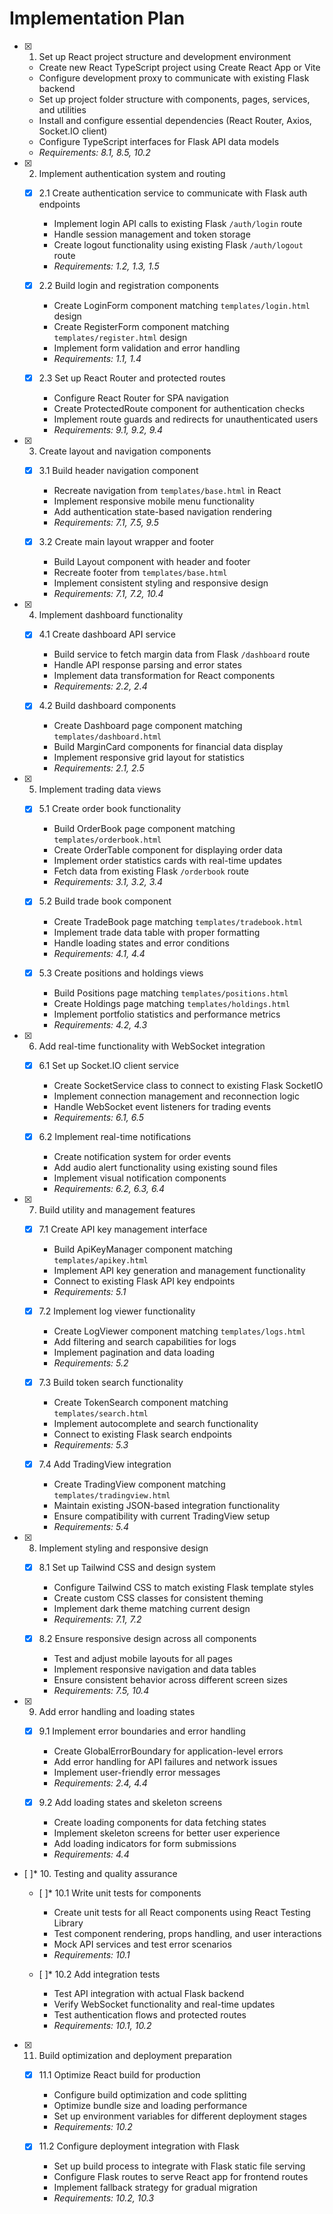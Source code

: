 # Implementation Plan

- [x] 1. Set up React project structure and development environment



  - Create new React TypeScript project using Create React App or Vite
  - Configure development proxy to communicate with existing Flask backend
  - Set up project folder structure with components, pages, services, and utilities
  - Install and configure essential dependencies (React Router, Axios, Socket.IO client)
  - Configure TypeScript interfaces for Flask API data models
  - _Requirements: 8.1, 8.5, 10.2_

- [x] 2. Implement authentication system and routing



  - [x] 2.1 Create authentication service to communicate with Flask auth endpoints


    - Implement login API calls to existing Flask `/auth/login` route
    - Handle session management and token storage
    - Create logout functionality using existing Flask `/auth/logout` route
    - _Requirements: 1.2, 1.3, 1.5_

  - [x] 2.2 Build login and registration components


    - Create LoginForm component matching `templates/login.html` design
    - Create RegisterForm component matching `templates/register.html` design
    - Implement form validation and error handling
    - _Requirements: 1.1, 1.4_

  - [x] 2.3 Set up React Router and protected routes


    - Configure React Router for SPA navigation
    - Create ProtectedRoute component for authentication checks
    - Implement route guards and redirects for unauthenticated users
    - _Requirements: 9.1, 9.2, 9.4_

- [x] 3. Create layout and navigation components



  - [x] 3.1 Build header navigation component


    - Recreate navigation from `templates/base.html` in React
    - Implement responsive mobile menu functionality
    - Add authentication state-based navigation rendering
    - _Requirements: 7.1, 7.5, 9.5_

  - [x] 3.2 Create main layout wrapper and footer


    - Build Layout component with header and footer
    - Recreate footer from `templates/base.html`
    - Implement consistent styling and responsive design
    - _Requirements: 7.1, 7.2, 10.4_

- [x] 4. Implement dashboard functionality



  - [x] 4.1 Create dashboard API service


    - Build service to fetch margin data from Flask `/dashboard` route
    - Handle API response parsing and error states
    - Implement data transformation for React components
    - _Requirements: 2.2, 2.4_

  - [x] 4.2 Build dashboard components


    - Create Dashboard page component matching `templates/dashboard.html`
    - Build MarginCard components for financial data display
    - Implement responsive grid layout for statistics
    - _Requirements: 2.1, 2.5_

- [x] 5. Implement trading data views



  - [x] 5.1 Create order book functionality


    - Build OrderBook page component matching `templates/orderbook.html`
    - Create OrderTable component for displaying order data
    - Implement order statistics cards with real-time updates
    - Fetch data from existing Flask `/orderbook` route
    - _Requirements: 3.1, 3.2, 3.4_

  - [x] 5.2 Build trade book component


    - Create TradeBook page matching `templates/tradebook.html`
    - Implement trade data table with proper formatting
    - Handle loading states and error conditions
    - _Requirements: 4.1, 4.4_

  - [x] 5.3 Create positions and holdings views


    - Build Positions page matching `templates/positions.html`
    - Create Holdings page matching `templates/holdings.html`
    - Implement portfolio statistics and performance metrics
    - _Requirements: 4.2, 4.3_

- [x] 6. Add real-time functionality with WebSocket integration



  - [x] 6.1 Set up Socket.IO client service


    - Create SocketService class to connect to existing Flask SocketIO
    - Implement connection management and reconnection logic
    - Handle WebSocket event listeners for trading events
    - _Requirements: 6.1, 6.5_

  - [x] 6.2 Implement real-time notifications


    - Create notification system for order events
    - Add audio alert functionality using existing sound files
    - Implement visual notification components
    - _Requirements: 6.2, 6.3, 6.4_

- [x] 7. Build utility and management features



  - [x] 7.1 Create API key management interface


    - Build ApiKeyManager component matching `templates/apikey.html`
    - Implement API key generation and management functionality
    - Connect to existing Flask API key endpoints
    - _Requirements: 5.1_

  - [x] 7.2 Implement log viewer functionality


    - Create LogViewer component matching `templates/logs.html`
    - Add filtering and search capabilities for logs
    - Implement pagination and data loading
    - _Requirements: 5.2_

  - [x] 7.3 Build token search functionality


    - Create TokenSearch component matching `templates/search.html`
    - Implement autocomplete and search functionality
    - Connect to existing Flask search endpoints
    - _Requirements: 5.3_

  - [x] 7.4 Add TradingView integration


    - Create TradingView component matching `templates/tradingview.html`
    - Maintain existing JSON-based integration functionality
    - Ensure compatibility with current TradingView setup
    - _Requirements: 5.4_

- [x] 8. Implement styling and responsive design



  - [x] 8.1 Set up Tailwind CSS and design system


    - Configure Tailwind CSS to match existing Flask template styles
    - Create custom CSS classes for consistent theming
    - Implement dark theme matching current design
    - _Requirements: 7.1, 7.2_

  - [x] 8.2 Ensure responsive design across all components


    - Test and adjust mobile layouts for all pages
    - Implement responsive navigation and data tables
    - Ensure consistent behavior across different screen sizes
    - _Requirements: 7.5, 10.4_

- [x] 9. Add error handling and loading states



  - [x] 9.1 Implement error boundaries and error handling


    - Create GlobalErrorBoundary for application-level errors
    - Add error handling for API failures and network issues
    - Implement user-friendly error messages
    - _Requirements: 2.4, 4.4_

  - [x] 9.2 Add loading states and skeleton screens


    - Create loading components for data fetching states
    - Implement skeleton screens for better user experience
    - Add loading indicators for form submissions
    - _Requirements: 4.4_

- [ ]* 10. Testing and quality assurance
  - [ ]* 10.1 Write unit tests for components
    - Create unit tests for all React components using React Testing Library
    - Test component rendering, props handling, and user interactions
    - Mock API services and test error scenarios
    - _Requirements: 10.1_

  - [ ]* 10.2 Add integration tests
    - Test API integration with actual Flask backend
    - Verify WebSocket functionality and real-time updates
    - Test authentication flows and protected routes
    - _Requirements: 10.1, 10.2_

- [x] 11. Build optimization and deployment preparation








  - [x] 11.1 Optimize React build for production


    - Configure build optimization and code splitting
    - Optimize bundle size and loading performance
    - Set up environment variables for different deployment stages
    - _Requirements: 10.2_

  - [x] 11.2 Configure deployment integration with Flask





    - Set up build process to integrate with Flask static file serving
    - Configure Flask routes to serve React app for frontend routes
    - Implement fallback strategy for gradual migration
    - _Requirements: 10.2, 10.3_
